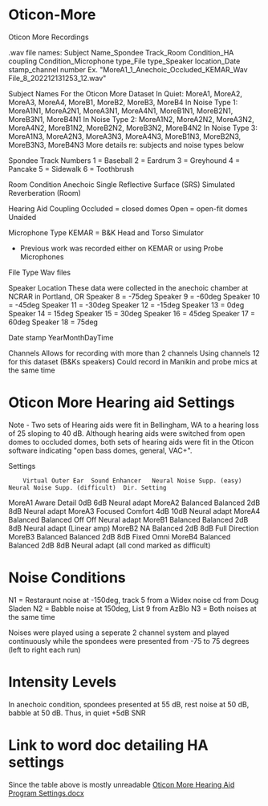 # Oticon-More
Oticon More Recordings


.wav file names:
Subject Name_Spondee Track_Room Condition_HA coupling Condition_Microphone type_File type_Speaker location_Date stamp_channel number
Ex. "MoreA1_1_Anechoic_Occluded_KEMAR_Wav File_8_202212131253_12.wav"

Subject Names
  For the Oticon More Dataset
  In Quiet: MoreA1, MoreA2, MoreA3, MoreA4, MoreB1, MoreB2, MoreB3, MoreB4
  In Noise Type 1: MoreA1N1, MoreA2N1, MoreA3N1, MoreA4N1, MoreB1N1, MoreB2N1, MoreB3N1, MoreB4N1
  In Noise Type 2: MoreA1N2, MoreA2N2, MoreA3N2, MoreA4N2, MoreB1N2, MoreB2N2, MoreB3N2, MoreB4N2
  In Noise Type 3: MoreA1N3, MoreA2N3, MoreA3N3, MoreA4N3, MoreB1N3, MoreB2N3, MoreB3N3, MoreB4N3
   More details re: subjects and noise types below
  
Spondee Track Numbers
  1 = Baseball
  2 = Eardrum
  3 = Greyhound
  4 = Pancake
  5 = Sidewalk
  6 = Toothbrush
  
Room Condition
  Anechoic
  Single Reflective Surface (SRS)
  Simulated Reverberation (Room)
  
Hearing Aid Coupling
  Occluded = closed domes
  Open = open-fit domes
  Unaided
  
Microphone Type
  KEMAR = B&K Head and Torso Simulator
  * Previous work was recorded either on KEMAR or using Probe Microphones
  
File Type
  Wav files
  
Speaker Location
  These data were collected in the anechoic chamber at NCRAR in Portland, OR
  Speaker 8 = -75deg
  Speaker 9 = -60deg
  Speaker 10 = -45deg
  Speaker 11 = -30deg
  Speaker 12 = -15deg
  Speaker 13 = 0deg
  Speaker 14 = 15deg
  Speaker 15 = 30deg
  Speaker 16 = 45deg
  Speaker 17 = 60deg
  Speaker 18 = 75deg
  
Date stamp
  YearMonthDayTime

Channels
  Allows for recording with more than 2 channels
  Using channels 12 for this dataset (B&Ks speakers)
  Could record in Manikin and probe mics at the same time
  

# Oticon More Hearing aid Settings

Note - Two sets of Hearing aids were fit in Bellingham, WA to a hearing loss of 25 sloping to 40 dB. Although hearing aids were switched from open domes to occluded domes, both sets of hearing aids were fit in the Oticon software indicating "open bass domes, general, VAC+".

Settings

        Virtual Outer Ear  Sound Enhancer   Neural Noise Supp. (easy)   Neural Noise Supp. (difficult)  Dir. Setting
MoreA1    Aware             Detail              0dB                           6dB                       Neural adapt
MoreA2    Balanced          Balanced            2dB                           8dB                       Neural adapt
MoreA3    Focused           Comfort             4dB                           10dB                      Neural adapt
MoreA4    Balanced          Balanced            Off                           Off                       Neural adapt
MoreB1    Balanced          Balanced            2dB                           8dB                       Neural adapt (Linear amp)
MoreB2    NA                Balanced            2dB                           8dB                       Full Direction             
MoreB3    Balanced          Balanced            2dB                           8dB                       Fixed Omni
MoreB4    Balanced          Balanced            2dB                           8dB                       Neural adapt (all cond marked as difficult)


# Noise Conditions

N1 = Restaraunt noise at -150deg, track 5 from a Widex noise cd from Doug Sladen
N2 = Babble noise at 150deg, List 9 from AzBIo
N3 = Both noises at the same time

Noises were played using a seperate 2 channel system and played continuously while the spondees were presented from -75 to 75 degrees (left to right each run)

# Intensity Levels
  In anechoic condition, spondees presented at 55 dB, rest noise at 50 dB, babble at 50 dB. Thus, in quiet +5dB SNR

# Link to word doc detailing HA settings
Since the table above is mostly unreadable
[Oticon More Hearing Aid Program Settings.docx](https://github.com/acddish/MoreA1/files/10787004/Oticon.More.Hearing.Aid.Program.Settings.docx)


